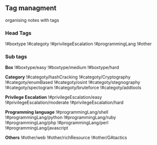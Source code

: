 ## Tag managment
organising notes with tags

### Head Tags
!#boxtype
!#categoty
!#privilegeEscalation
!#programmingLang
!#other

### Sub tags 

**Box**
!#boxtype/easy
!#boxtype/medium
!#boxtype/hard

**Category**
!#categoty/hashCracking
!#categoty/Cryptography
!#categoty/enumBased
!#categoty/osint
!#categoty/stegnography
!#categoty/spectogram
!#categoty/bruteforce
!#categoty/addtools

**Privilege Escalation**
!#privilegeEscalation/easy
!#privilegeEscalation/moderate
!#privilegeEscalation/hard

**Programming language**
!#programmingLang/shell
!#programmingLang/python
!#programmingLang/ruby
!#programmingLang/php
!#programmingLang/perl
!#programmingLang/javascript

**Others**
!#other/web
!#other/richResource
!#other/GAtactics


